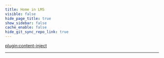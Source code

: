 ```yaml
---
title: Home in LMS
visible: false
hide_page_title: true
show_sidebar: false
cache_enable: false
hide_git_sync_repo_link: true
---
```


[plugin:content-inject](../home/_important-reminders)


---
